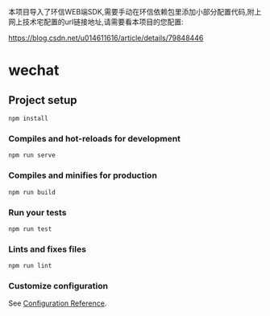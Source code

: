 本项目导入了环信WEB端SDK,需要手动在环信依赖包里添加小部分配置代码,附上网上技术宅配置的url链接地址,请需要看本项目的您配置:


https://blog.csdn.net/u014611616/article/details/79848446






# wechat

## Project setup
```
npm install
```

### Compiles and hot-reloads for development
```
npm run serve
```

### Compiles and minifies for production
```
npm run build
```

### Run your tests
```
npm run test
```

### Lints and fixes files
```
npm run lint
```

### Customize configuration
See [Configuration Reference](https://cli.vuejs.org/config/).
